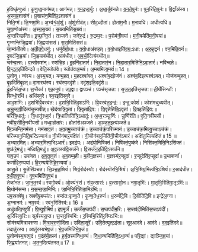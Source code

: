 

  
ह॒विष्कृ॑णुध्वं। कृ॒णु॒ध्व॒माग॑मत्। आग॑मत्। ग॒म॒द॒ध्व॒र्यु:। अ॒ध्व॒र्युव॑नते। व॒न॒ते॒पुन॑:। पुन॒रिति॒पुन॑:॥ वि॒द्वाँअ॑स्य। अ॒स्य॒प्र॒शास॑नं। प्र॒शास॑न॒मिति॑प्र॒ऽशास॑नं॥  
निति॒ग्मं। ति॒ग्मम॒भि। अ॒भ्य॑१॒॑अं॒शुं। अं॒शुंसीद॑त्। सीद॒ध्दॊता॑। होता॑म॒नौ। म॒नावधि॑। अधीत्यधि॑॥ जु॒षा॒णोअ॑स्य। अ॒स्य॒स॒ख्यं। स॒ख्यमिति॑स॒ख्यं॥  
अ॒न्तरि॑च्छन्ति। इ॒च्छ॒न्ति॒तं। तञ्जने॑। जने॑रु॒द्रं। रु॒द्रम्प॒र:। प॒रोम॑नी॒षया॑। म॒नी॒षयेति॑म॒नी॒षया॑॥ गृ॒भ्णन्ति॑जि॒ह्वया॑। जि॒ह्वया॑ससं। स॒स॒मिति॑ससं॥  
जा॒म्य॑तीतपे। अ॒ती॒त॒पे॒धनु॑:। धनु॑र्वयो॒धा:। व॒यो॒धाअ॑रुहत्। व॒यो॒धाइति॑व॒य॒:ऽधा:। अ॒रु॒ह॒द्वनं॑। वन॒मिति॒वनं॑॥ दृ॒षदं॑जि॒ह्वया॑। जि॒ह्वयाव॑धीत्। आव॑धीत्। अ॒व॒धी॒दित्य॑वधीत्॥  
चर॑न्व॒त्स:। व॒त्सोरुश॑न्। रुश॑न्नि॒ह। इ॒हनि॑दा॒तारं॑। नि॒दा॒तारं॒न। नि॒दा॒तार॒मिति॑नि॒ऽदा॒तारं॑। नवि॑न्दते। वि॒न्द॒त॒इति॑विन्दते॥ वेति॒स्तोत॑वे। स्तोत॑वअ॒म्ब्यं॑। अ॒म्ब्यमित्य॒म्ब्यं॑॥ 14 ॥  
उ॒तोनु। न्व॑स्य। अ॒स्य॒यत्। यन्म॒हत्। म॒हदश्वा॑वत्। अश्वा॑व॒द्योज॑नं। अश्व॑व॒दिइत्यश्व॑ऽवत्। योज॑नम्बृ॒हत्। बृ॒हदिति॑बृ॒हत्॥ दा॒मारथ॑स्य। रथ॑स्य॒ददृ॑शे। ददृ॑श॒इति॒ददृ॑शे॥  
दु॒हन्ति॑स॒प्त। स॒प्तैकां॑। एका॒मुप॑। उप॒द्वा। द्वापञ्च॑। पञ्च॑सृजत:। सृ॒ज॒त॒इति॑सृजत:॥ ती॒र्थेसिन्धो॑:। सिन्धो॒रधि॑। अधि॑स्व॒रे। स्व॒रइति॑स्व॒रे॥  
आद॒शभि॑:। द॒शभि॑र्वि॒वस्व॑त:। द॒शभि॒रिति॑द॒शऽभि॑:। वि॒वस्व॑त॒इन्द्र॑:। इन्द्र॒:कोशं॑। कोश॑मचुच्यवीत्। अ॒चु॒च्य॒वी॒दित्य॑चुच्यवीत्॥ खेद॑यात्रि॒वृता॑। त्रि॒वृता॑दि॒व:। त्रि॒वृतेति॑त्रि॒ऽवृता॑। दि॒वइति॑दि॒व:॥  
परि॑त्रि॒धातु॑:। त्रि॒धातु॑रध्व॒रं। त्रि॒धात्विति॑त्रि॒ऽधातु॑:। अ॒ध्व॒रञ्जू॒र्णि:। जू॒र्णिरे॑ति। ए॒ति॒नवी॑यसी। नवी॑य॒सीति॒नवी॑यसी॥ मध्वा॒होता॑र:। होता॑रोअञ्जते। अ॒ञ्ज॒त॒इत्य॑ञ्जते॥  
सि॒ञ्चन्ति॒नम॑सा। नम॑साव॒तं। अ॒व॒तमु॒च्चाच॑क्रं। उ॒च्चाच॑क्रं॒परि॑ज्मानं। उ॒च्चाच॑क्र॒मित्यु॒च्चाऽच॑क्रं। परि॑ज्मान॒मिति॒परि॑ऽज्मानं॥ नी॒चीन॑बार॒मक्षि॑तं। नी॒चीन॑बार॒मिति॑नी॒चीन॑ऽबारं। अक्षि॑त॒मित्यक्षि॑तं॥ 15 ॥  
अ॒भ्यार॒मित्। अ॒भ्यार॒मित्य॒भिऽआरं॑। इदद्र॑य:। अद्र॑यो॒निषि॑क्तं। निषि॑क्तं॒पुष्क॑रे। निसि॑क्त॒मिति॒निऽसि॑क्तं। पुष्क॑रे॒मधु॑। मध्विति॒मधु॑॥ अ॒व॒तस्य॑वि॒सर्ज॑ने। वि॒सर्ज॑न॒इति॑वि॒ऽसर्ज॑ने॥  
गाव॒उप॑। उपा॑वत। अ॒व॒ता॒व॒तं। अ॒व॒तम्म॒ही। म॒हीय॒ज्ञस्य॑। य॒ज्ञस्य॑र॒प्सुदा॑। र॒प्सुदेति॑र॒प्सुदा॑॥ उ॒भाकर्णा॑। कर्णा॑हिर॒ण्यया॑। हि॒र॒ण्ययेति॑हि॒र॒ण्यया॑॥  
आसु॒ते। सु॒तेसि॑ञ्चत। सि॒ञ्च॒त॒श्रियं॑। श्रियं॒रोद॑स्यो:। रोद॑स्यॊरभि॒श्रियं॑। अ॒भि॒श्रिय॒मित्य॑भि॒ऽश्रियं॑॥ र॒साद॑धीत। द॒धी॒त॒वृ॒ष॒भं। वृ॒ष॒भमिति॑वृ॒ष॒भं॥  
तेजा॑नत। जा॒न॒त॒स्वं॥ स्वमो॒क्यं॑। ओ॒क्यं॑१॒॑सं। संव॒त्सास॑:। व॒त्सासो॒न। नमा॒तृभि॑:। मा॒तृभि॒रिति॑मा॒तृऽभि॑:॥ मि॒थोन॑सन्त। न॒स॒न्त॒जा॒मिभि॑:। जा॒मिभि॒रिति॑जा॒मिऽभि॑:॥  
उप॒स्रक्वे॑षु। स्रक्वे॑षु॒बप्स॑त:। बप्स॑त:कृण्व॒ते। कृ॒ण्व॒तेध॒रुणं॑। ध॒रुणं॑दि॒वि। दि॒वीति॑दि॒वि॥ इन्द्रे॑अ॒ग्ना। अ॒ग्नानम॑:। नम॒स्व॑:। स्व॑१॒॑रिति॑स्व॑:॥ 16 ॥  
अधु॑क्षत्पि॒प्युषीं॑। पि॒प्युषी॒मिषं॑। इष॒मूर्जं॑। ऊर्जं॑स॒प्तप॑दीं। स॒प्तप॑दीम॒रि:। स॒प्तप॑दी॒मिति॑स॒प्तऽप॑दीं। अ॒रिरित्य॒रि:॥ सूर्य॑स्यस॒प्त। स॒प्तर॒श्मिभि॑:। र॒श्मिभि॒रिति॑र॒श्मिऽभि॑:॥  
सोम॑स्यमित्रावरुणा। मि॒त्रा॒व॒रु॒णॊ॒दि॑ता। उदि॑ता॒सूरे॑। उदि॒तेत्युत्ऽइ॑ता। सूर॒आद॑दे। आद॑दे। द॒द॒इति॑ददे॥ तदातु॑रस्य। आतु॑रस्यभेष॒जं। भे॒ष॒जमिति॑भे॒ष॒जं॥  
उ॒तोन्व॑स्य॒यत्प॒दं। प॒दंह॑र्य॒तस्य॑। ह॒र्य॒तस्य॑निधा॒न्यं॑। नि॒धा॒न्यमिति॑नि॒ऽधा॒न्यं॑॥ परि॒द्यां। द्याञ्जि॒ह्वया॑। जि॒ह्वया॑तनत्। अ॒त॒न॒दित्य॑तनत्॥ 17 ॥  
